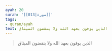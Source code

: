 ```yaml
---
ayah: 20
surah: '[[013|سورة]]'
tags:
- quran/ayah
text: الذين يوفون بعهد الله ولا ينقضون الميثاق
---
```

> الذين يوفون بعهد الله ولا ينقضون الميثاق
